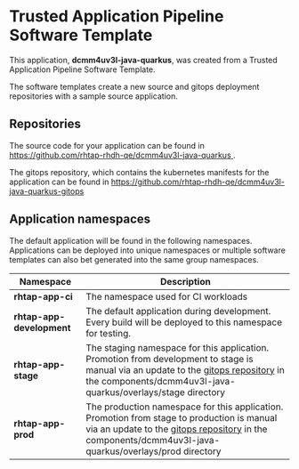 # Trusted Application Pipeline Software Template

This application, **dcmm4uv3l-java-quarkus**, was created from a Trusted Application Pipeline Software Template.

The software templates create a new source and gitops deployment repositories with a sample source application. 

## Repositories

The source code for your application can be found in [https://github.com/rhtap-rhdh-qe/dcmm4uv3l-java-quarkus ](https://github.com/rhtap-rhdh-qe/dcmm4uv3l-java-quarkus ).
 
The gitops repository, which contains the kubernetes manifests for the application can be found in 
[https://github.com/rhtap-rhdh-qe/dcmm4uv3l-java-quarkus-gitops ](https://github.com/rhtap-rhdh-qe/dcmm4uv3l-java-quarkus-gitops ) 

## Application namespaces 

The default application will be found in the following namespaces. Applications can be deployed into unique namespaces or multiple software templates can also bet generated into the same group namespaces.  

|  Namespace   |  Description   |  
| -------- | -------- |
| **rhtap-app-ci** | The namespace used for CI workloads |
| **rhtap-app-development** | The default application during development. Every build will be deployed to this namespace for testing. |
| **rhtap-app-stage** | The staging namespace for this application. Promotion from development to stage is manual via an update to the [gitops repository](https://github.com/rhtap-rhdh-qe/dcmm4uv3l-java-quarkus-gitops ) in the components/dcmm4uv3l-java-quarkus/overlays/stage directory |
| **rhtap-app-prod** | The production namespace for this application. Promotion from stage to production is manual via an update to the [gitops repository](https://github.com/rhtap-rhdh-qe/dcmm4uv3l-java-quarkus-gitops ) in the components/dcmm4uv3l-java-quarkus/overlays/prod directory |
